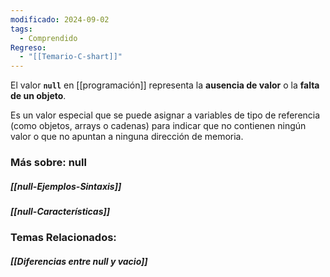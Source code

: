 ```yaml
---
modificado: 2024-09-02
tags:
  - Comprendido
Regreso:
  - "[[Temario-C-shart]]"
---
```

El valor **`null`** en [[programación]] representa la **ausencia de valor** o la **falta de un objeto**.

Es un valor especial que se puede asignar a variables de tipo de referencia (como objetos, arrays o cadenas) para indicar que no contienen ningún valor o que no apuntan a ninguna dirección de memoria.

### Más sobre: null
##### [[null-Ejemplos-Sintaxis]]
##### [[null-Características]]

### Temas Relacionados:
##### [[Diferencias entre null y vacio]]
